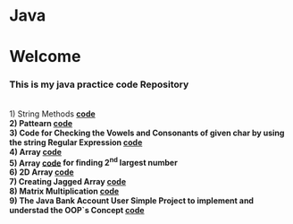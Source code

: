 # Java
<h1>Welcome</h1>
<h3>This is my java practice code  Repository</h3> <br>
  1) String Methods <a href="https://github.com/sudarshan-hash/Java/blob/main/string.java"><b style="colour: blue">code<b></a> <br>
  2) Pattearn  <a href="https://github.com/sudarshan-hash/Java/blob/main/pattearn.java"><b style="colour: blue">code<b></a> <br>
  3) Code for Checking the Vowels and Consonants of given char by using the string Regular Expression <a href="https://github.com/sudarshan-hash/Java/blob/main/vowelsCheck.java"target="_main"><b style="colour: blue">code<b></a> <br>
  4) Array  <a href="https://github.com/sudarshan-hash/Java/blob/main/Array.java"><b style="colour: blue">code<b></a> <br>
  5) Array <a href="https://github.com/sudarshan-hash/Java/blob/main/Array.java"><b style="colour: blue">code<b></a> for finding 2<sup>nd</sup> largest number <br>
  6) 2D Array  <a href="https://github.com/sudarshan-hash/Java/blob/main/Array2D.java"><b style="colour: blue">code<b></a> <br>
  7) Creating Jagged Array <a href="https://github.com/sudarshan-hash/Java/blob/main/Array2D.java"><b style="colour: blue">code<b></a>  <br>
  8) Matrix Multiplication <a href="https://github.com/sudarshan-hash/Java/blob/main/Array2D.java"><b style="colour: blue">code<b></a>  <br>
  9) The Java Bank Account User Simple Project to implement and understad the OOP`s Concept <a href="https://github.com/sudarshan-hash/Java/tree/main/Java%20Project"><b style="colour: blue">code<b></a>  <br>
  
